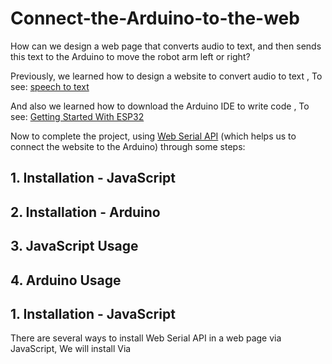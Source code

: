 # Connect-the-Arduino-to-the-web
How can we design a web page that converts audio to text, and then sends this text to the Arduino to move the robot arm left or right?

Previously, we learned how to design a website to convert audio to text , To see: [speech to text](https://github.com/alaserimaha/speech-to-text)

And also we learned how to download the Arduino IDE to write code , To see: [Getting Started With ESP32](https://github.com/alaserimaha/Getting-Started-With-ESP32)

Now to complete the project, using [Web Serial API](https://web.dev/serial/) (which helps us to connect the website to the Arduino) through some steps:

## 1. Installation - JavaScript
## 2. Installation - Arduino
## 3. JavaScript Usage
## 4. Arduino Usage

## 1. Installation - JavaScript
There are several ways to install Web Serial API in a web page via JavaScript,
We will install Via <script> tag

This is the easiest method to get you started immediately. Just include the script tag inside the <head> of your document and you're good to go:

    
       <script lang="text/javascript" src="https://unpkg.com/simple-web-serial@latest/dist/simple-serial.min.js"></script>

## 2. Installation - Arduino
    1- Open the Arduino IDE
    2- Open the Library Manager
    3- Enter "Simple Web Serial" in the search field
    4- Click on Simple Web Serial and hit the install button. 
After the download is complete, the Arduino is ready to use!

## 3. JavaScript Usage
We will add some command lines in the previous web page to open a connection between the Arduino and the web page and then we will send the events
### Connection start
To start connection, store an instance of it in a variable by calling its connect method:

    
       const connection = SimpleSerial.connect(); 
       
### Sending events
Define events you want to send to the Arduino ,any valid JSON can be sent as parameter :
    
    connection.send('event-with-string', parameter);
    
To see the code file for the entire web page after adding the modifications, you can find it from the attachments above [speech to text HTML file](https://github.com/alaserimaha/Connect-the-Arduino-to-the-web/blob/main/speech.html)

## 4. Arduino Usage
### initialize serial communication
At the top of the sketch create an instance of Simple Web Series and add connection speed used in the JavaScript library ( 57600 is the default)

    #include <SimpleWebSerial.h>
    SimpleWebSerial WebSerial;
    
    void setup() {
        Serial.begin(57600);
    }
    
### Listening to events
Defining an event listener with event name and callback function on setup function .
    
    WebSerial.on("browser-event", doSomething);
    
on doSomething function We will add the task of moving the robot arm, if the parameter is right, it will move the arm to 180 degrees, and if it is left, it will move to 0 degrees:
    
    void doSomething(JSONVar parameter) {
      if parameter.equals("right"){
          servo1.write(180);
      }else if parameter.equals("left"){
          servo1.write(0);
      }
    }
    
call the check() method at the beginning of each loop() to  make sure the library knows when there is new serial data available:
    
    
    void loop() {
        WebSerial.check();
    }

To see the complete Arduino code file, you can find it from the attachments above [Web Serial API Arduino File]( https://github.com/alaserimaha/Connect-the-Arduino-to-the-web/blob/main/web_serial_API.ino)
    
 Thats it, the software is ready to move the robot arm
    
 ### The references :
- https://fmgrafikdesign.gitbook.io/simplewebserial/
- https://wicg.github.io/serial/
    
